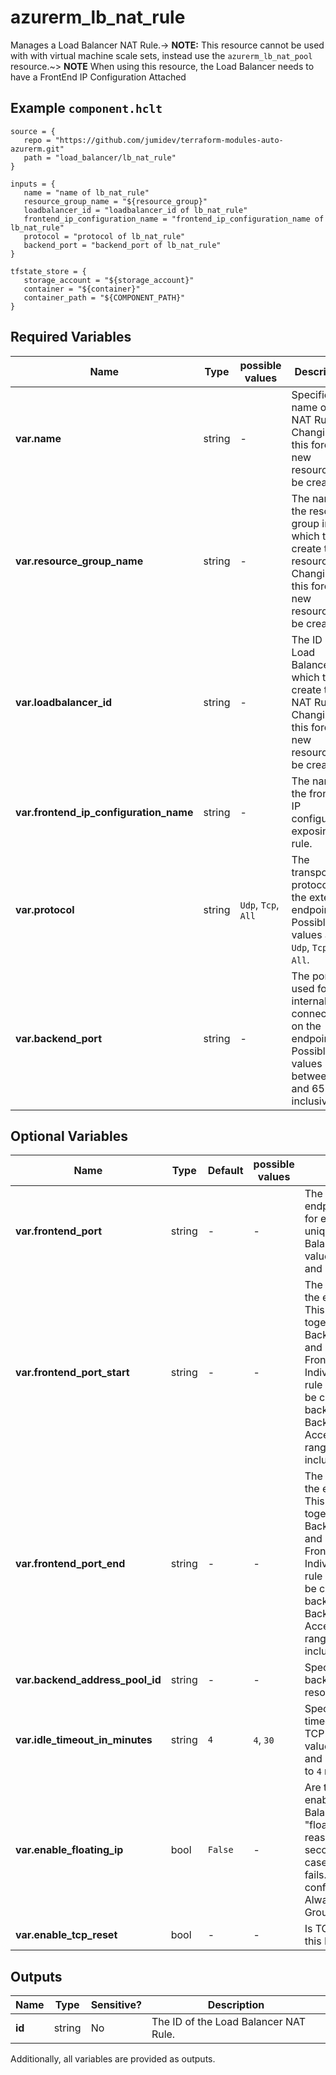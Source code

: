 # azurerm_lb_nat_rule

Manages a Load Balancer NAT Rule.-> **NOTE:** This resource cannot be used with with virtual machine scale sets, instead use the `azurerm_lb_nat_pool` resource.~> **NOTE** When using this resource, the Load Balancer needs to have a FrontEnd IP Configuration Attached

## Example `component.hclt`

```hcl
source = {
   repo = "https://github.com/jumidev/terraform-modules-auto-azurerm.git" 
   path = "load_balancer/lb_nat_rule" 
}

inputs = {
   name = "name of lb_nat_rule" 
   resource_group_name = "${resource_group}" 
   loadbalancer_id = "loadbalancer_id of lb_nat_rule" 
   frontend_ip_configuration_name = "frontend_ip_configuration_name of lb_nat_rule" 
   protocol = "protocol of lb_nat_rule" 
   backend_port = "backend_port of lb_nat_rule" 
}

tfstate_store = {
   storage_account = "${storage_account}" 
   container = "${container}" 
   container_path = "${COMPONENT_PATH}" 
}

```

## Required Variables

| Name | Type |  possible values |  Description |
| ---- | --------- |  ----------- | ----------- |
| **var.name** | string |  -  |  Specifies the name of the NAT Rule. Changing this forces a new resource to be created. | 
| **var.resource_group_name** | string |  -  |  The name of the resource group in which to create the resource. Changing this forces a new resource to be created. | 
| **var.loadbalancer_id** | string |  -  |  The ID of the Load Balancer in which to create the NAT Rule. Changing this forces a new resource to be created. | 
| **var.frontend_ip_configuration_name** | string |  -  |  The name of the frontend IP configuration exposing this rule. | 
| **var.protocol** | string |  `Udp`, `Tcp`, `All`  |  The transport protocol for the external endpoint. Possible values are `Udp`, `Tcp` or `All`. | 
| **var.backend_port** | string |  -  |  The port used for internal connections on the endpoint. Possible values range between 1 and 65535, inclusive. | 

## Optional Variables

| Name | Type |  Default  |  possible values |  Description |
| ---- | --------- |  ----------- | ----------- | ----------- |
| **var.frontend_port** | string |  -  |  -  |  The port for the external endpoint. Port numbers for each Rule must be unique within the Load Balancer. Possible values range between 1 and 65534, inclusive. | 
| **var.frontend_port_start** | string |  -  |  -  |  The port range start for the external endpoint. This property is used together with BackendAddressPool and FrontendPortRangeEnd. Individual inbound NAT rule port mappings will be created for each backend address from BackendAddressPool. Acceptable values range from 1 to 65534, inclusive. | 
| **var.frontend_port_end** | string |  -  |  -  |  The port range end for the external endpoint. This property is used together with BackendAddressPool and FrontendPortRangeStart. Individual inbound NAT rule port mappings will be created for each backend address from BackendAddressPool. Acceptable values range from 1 to 65534, inclusive. | 
| **var.backend_address_pool_id** | string |  -  |  -  |  Specifies a reference to backendAddressPool resource. | 
| **var.idle_timeout_in_minutes** | string |  `4`  |  `4`, `30`  |  Specifies the idle timeout in minutes for TCP connections. Valid values are between `4` and `30` minutes. Defaults to `4` minutes. | 
| **var.enable_floating_ip** | bool |  `False`  |  -  |  Are the Floating IPs enabled for this Load Balancer Rule? A "floating” IP is reassigned to a secondary server in case the primary server fails. Required to configure a SQL AlwaysOn Availability Group. Defaults to `false`. | 
| **var.enable_tcp_reset** | bool |  -  |  -  |  Is TCP Reset enabled for this Load Balancer Rule? | 



## Outputs

| Name | Type | Sensitive? | Description |
| ---- | ---- | --------- | --------- |
| **id** | string | No  | The ID of the Load Balancer NAT Rule. | 

Additionally, all variables are provided as outputs.
